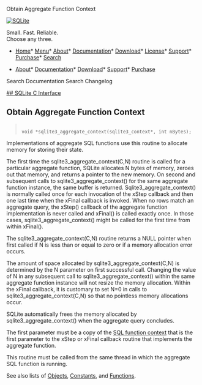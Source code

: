 




Obtain Aggregate Function Context




[![SQLite](../images/sqlite370_banner.gif)](../index.html)


Small. Fast. Reliable.  
Choose any three.


* [Home](../index.html)* [Menu](javascript:void(0))* [About](../about.html)* [Documentation](../docs.html)* [Download](../download.html)* [License](../copyright.html)* [Support](../support.html)* [Purchase](../prosupport.html)* [Search](javascript:void(0))




* [About](../about.html)* [Documentation](../docs.html)* [Download](../download.html)* [Support](../support.html)* [Purchase](../prosupport.html)






Search Documentation
Search Changelog









[## SQLite C Interface](../c3ref/intro.html)
## Obtain Aggregate Function Context




> ```
> 
> void *sqlite3_aggregate_context(sqlite3_context*, int nBytes);
> 
> ```



Implementations of aggregate SQL functions use this
routine to allocate memory for storing their state.


The first time the sqlite3\_aggregate\_context(C,N) routine is called
for a particular aggregate function, SQLite allocates
N bytes of memory, zeroes out that memory, and returns a pointer
to the new memory. On second and subsequent calls to
sqlite3\_aggregate\_context() for the same aggregate function instance,
the same buffer is returned. Sqlite3\_aggregate\_context() is normally
called once for each invocation of the xStep callback and then one
last time when the xFinal callback is invoked. When no rows match
an aggregate query, the xStep() callback of the aggregate function
implementation is never called and xFinal() is called exactly once.
In those cases, sqlite3\_aggregate\_context() might be called for the
first time from within xFinal().


The sqlite3\_aggregate\_context(C,N) routine returns a NULL pointer
when first called if N is less than or equal to zero or if a memory
allocation error occurs.


The amount of space allocated by sqlite3\_aggregate\_context(C,N) is
determined by the N parameter on first successful call. Changing the
value of N in any subsequent call to sqlite3\_aggregate\_context() within
the same aggregate function instance will not resize the memory
allocation. Within the xFinal callback, it is customary to set
N\=0 in calls to sqlite3\_aggregate\_context(C,N) so that no
pointless memory allocations occur.


SQLite automatically frees the memory allocated by
sqlite3\_aggregate\_context() when the aggregate query concludes.


The first parameter must be a copy of the
[SQL function context](../c3ref/context.html) that is the first parameter
to the xStep or xFinal callback routine that implements the aggregate
function.


This routine must be called from the same thread in which
the aggregate SQL function is running.


See also lists of
 [Objects](../c3ref/objlist.html),
 [Constants](../c3ref/constlist.html), and
 [Functions](../c3ref/funclist.html).



